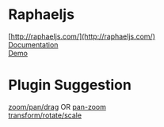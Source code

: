 Raphaeljs
===

[http://raphaeljs.com/](http://raphaeljs.com/)<br/>
[Documentation](http://raphaeljs.com/reference.html)<br/>
[Demo]([DEMO](http://huei90.github.io/F2E-Knowledge-Database-by-Huei/svg-example/index.html))

Plugin Suggestion
===

[zoom/pan/drag](https://github.com/andrewseddon/raphael-zpd) OR [pan-zoom](https://github.com/escobar5/raphael-pan-zoom) <br/>
[transform/rotate/scale](https://github.com/ElbertF/Raphael.FreeTransform)<br/>